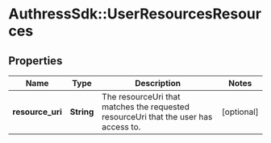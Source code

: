 # AuthressSdk::UserResourcesResources

## Properties
Name | Type | Description | Notes
------------ | ------------- | ------------- | -------------
**resource_uri** | **String** | The resourceUri that matches the requested resourceUri that the user has access to. | [optional] 


